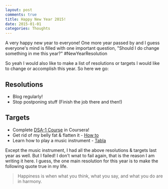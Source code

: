 ```yaml
---
layout: post
comments: true
title: Happy New Year 2015!
date: 2015-01-01
categories: Thoughts
---
```


A very happy new year to everyone! One more year passed by and I guess everyone's mind is filled with one important question, "Should I do change something in me this year?" #NewYearResolution

So yeah I would also like to make a list of resolutions or targets I would like to change or accomplish this year. So here we go: 


Resolutions
-----------
- Blog regularly!
- Stop postponing stuff (Finish the job there and then!)

Targets
-------
- Complete [DSA-1 Course](https://www.coursera.org/course/algo) in Coursera!
- Get rid of my belly fat & flatten it - [How to](http://www.wikihow.com/Get-Rid-of-Your-Belly)
- Learn how to play a music instrument - [Tabla](http://en.wikipedia.org/wiki/Tabla)


Except the music instrument, I had all the above resolutions & targets last year as well. But I failed! I don't wnat to fail again, that is the reason I am writing it here. 
I guess, the one main resolution for this year is to make the following quote true in my life.

>Happiness is when what you think, what you say, and what you do are in harmony.


